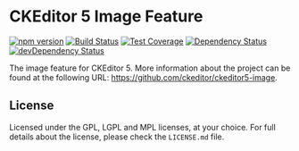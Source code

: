 CKEditor 5 Image Feature
========================================

[![npm version](https://badge.fury.io/js/%40ckeditor%2Fckeditor5-image.svg)](https://www.npmjs.com/package/@ckeditor/ckeditor5-image)
[![Build Status](https://travis-ci.org/ckeditor/ckeditor5-image.svg)](https://travis-ci.org/ckeditor/ckeditor5-image)
[![Test Coverage](https://codeclimate.com/github/ckeditor/ckeditor5-image/badges/coverage.svg)](https://codeclimate.com/github/ckeditor/ckeditor5-image/coverage)
[![Dependency Status](https://david-dm.org/ckeditor/ckeditor5-image/status.svg)](https://david-dm.org/ckeditor/ckeditor5-image)
[![devDependency Status](https://david-dm.org/ckeditor/ckeditor5-image/dev-status.svg)](https://david-dm.org/ckeditor/ckeditor5-image?type=dev)

The image feature for CKEditor 5. More information about the project can be found at the following URL: <https://github.com/ckeditor/ckeditor5-image>.

## License

Licensed under the GPL, LGPL and MPL licenses, at your choice. For full details about the license, please check the `LICENSE.md` file.
